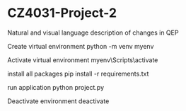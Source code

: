 # CZ4031-Project-2
Natural and visual language description of changes in QEP

Create virtual environment
python -m venv myenv

Activate virtual environment
myenv\Scripts\activate

install all packages
pip install -r requirements.txt

run application
python project.py

Deactivate environment
deactivate

